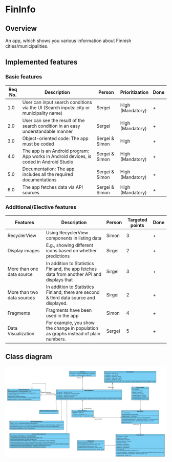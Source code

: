 # FinInfo

## Overview
An app, which shows you various information about Finnish cities/municipalities.


## Implemented features
### Basic features  
| Req No. | Description                                             | Person       | Prioritization                  | Done |
|---------|---------------------------------------------------------|--------------|---------------------------------|------|
| 1.0     | User can input search conditions via the UI (Search inputs: city or municipality name) | Sergei       | High<br>(Mandatory)             | +    |
| 2.0     | User can see the result of the search condition in an easy understandable manner        | Sergei       | High<br>(Mandatory)             | +     |
| 3.0     | Object-oriented code: The app must be coded              | Sergei & Simon | High                           | +    |
| 4.0     | The app is an Android program: App works in Android devices, is coded in Android Studio | Sergei & Simon | High<br>(Mandatory)            | +    |
| 5.0     | Documentation: The app includes all the required documentations                      | Sergei & Simon | High<br>(Mandatory)            | +     |
| 6.0     | The app fetches data via API sources                                                | Sergei & Simon | High<br>(Mandatory)            | +    |


### Additional/Elective features
| Features         | Description                                             | Person | Targeted points | Done |
|------------------|---------------------------------------------------------|--------|-----------------|------|
| RecyclerView     | Using RecyclerView components in listing data           | Simon  | 3               | +    |
| Display images  | E.g., showing different icons based on whether predictions | Sirgei | 2               | +    |
| More than one data source | In addition to Statistics Finland, the app fetches data from another API and displays that | Sirgei | 3 | + |
| More than two data sources | In addition to Statistics Finland, there are second & third data source and displayed. | Sirgei | 2 | + |
| Fragments        | Fragments have been used in the app                     | Simon  | 4               | +    |
| Data Visualization | For example, you show the change in population as graphs instead of plain numbers. | Sergei | 5 | +     |

## Class diagram
![Class Diagram](documentation/uml_class_diagram.png)
